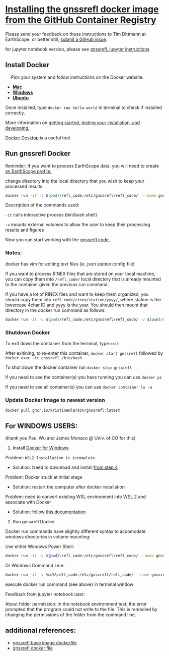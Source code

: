 # [Installing the gnssrefl docker image from the GitHub Container Registry](https://github.com/kristinemlarson/gnssrefl/pkgs/container/gnssrefl)

Please send your feedback on these instructions to Tim Dittmann at EarthScope, or better still, [submit a GitHub issue](https://github.com/kristinemlarson/gnssrefl/blob/master/.github/ISSUE_TEMPLATE/bug_report.md).

for jupyter notebook version, please see [gnssrefl_jupyter instructions](https://www.unavco.org/gitlab/gnss_reflectometry/gnssrefl_jupyter)
## Install Docker
&ensp;&ensp; Pick your system and follow instructions on the Docker website. 
* [**Mac**](https://docs.docker.com/docker-for-mac/install/) 
* [**Windows**](https://docs.docker.com/docker-for-windows/install/)
* [**Ubuntu**](https://docs.docker.com/install/linux/docker-ce/ubuntu/) 

Once installed, type `docker run hello-world` in terminal to check if installed correctly.

More information on [getting started, testing your installation, and developing.](https://docs.docker.com/get-started/) 

[Docker Desktop](https://www.docker.com/products/docker-desktop) is a useful tool.

## Run gnssrefl Docker

Reminder: If you want to process EarthScope data, you will need to create [an EarthScope profile.](https://data.unavco.org/user/profile/info)

change directory into the local directory that you wish to keep your processed results

```bash
docker run -it -v $(pwd)/refl_code:/etc/gnssrefl/refl_code/  --name gnssrefl ghcr.io/kristinemlarson/gnssrefl:latest /bin/bash
```

Description of the commands used:  

`-it` calls interactive process (bin/bash shell) 

`-v` mounts external volumes to allow the user to keep their processing results and figures 

Now you can start working with the [gnssrefl code.](https://github.com/kristinemlarson/gnssrefl#understanding)

### Notes:
docker has vim for editing text files (ie .json station config file)

If you want to process RINEX files that are stored on your local machine, you can copy them into 
`/refl_code/` local directory that is already mounted to the container given the previous run command.  

If you have a lot of RINEX files and want to keep them organized, you should copy them 
into `refl_code/rinex/station/yyyy/`, where station is the lowercase 4char ID and yyyy is the year. 
You should then mount that directory in the docker run command as follows: 

```bash
docker run -it -v $(pwd)/refl_code:/etc/gnssrefl/refl_code/ -v $(pwd)/refl_code/rinex/station/yyyy:/etc/gnssrefl/refl_code/rinex/station/yyyy/ --name gnssrefl ghcr.io/kristinemlarson/gnssrefl:latest /bin/bash 
```

### Shutdown Docker <a name="Shutdown"></a>
To exit down the container from the terminal, type `exit`

After exitining, to re-enter this container, `docker start gnssrefl` followed by `docker exec -it gnssrefl /bin/bash`

To shut down the docker container run `docker stop gnssrefl`

If you need to see the container(s) you have running you can use `docker ps`

If you need to see all container(s) you can use `docker container ls -a`

### Update Docker Image to newest version <a name="Update Docker"></a>

`docker pull ghcr.io/kristinemlarson/gnssrefl:latest`


## For WINDOWS USERS:
(thank you Paul Wu and James Monaco @ Univ. of CO for this)

1. Install [Docker for Windows](https://docs.docker.com/desktop/windows/install/)

Problem: `WSL2 Installation is incomplete`.  

* Solution: Need to download and install [from step 4](https://docs.microsoft.com/en-us/windows/wsl/install-manual#step-4---download-the-linux-kernel-update-package)

Problem: Docker stuck at initial stage

* Solution: restart the computer after docker installation

Problem: need to convert existing WSL environment into WSL 2 and associate with Docker

* Solution: follow [this documentation](https://docs.docker.com/desktop/windows/wsl/)

2. Run gnssrefl Docker

Docker run commands have slightly different syntax to accomodate windows directories in volume mounting:

Use either Windows Power Shell:

```bash
docker run -it -v ${pwd}\refl_code:/etc/gnssrefl/refl_code/ --name gnssrefl ghcr.io/kristinemlarson/gnssrefl:latest /bin/bash 
```

Or Windows Command Line:

```bash
docker run -it -v %cd%\refl_code:/etc/gnssrefl/refl_code/ --name gnssrefl ghcr.io/kristinemlarson/gnssrefl:latest /bin/bash 
```

execute docker run command (see above) in terminal window

Feedback from jupyter notebook user:

About folder permission: In the notebook environment test, the error prompted that the program could not 
write to the file.  This is remedied by changing the permissions of the folder from the command line.

## additional references:
* [gnssrefl base image dockerfile](https://gitlab.com/gnss_reflectometry/gnssrefl_docker_base_img/-/blob/master/Dockerfile)
* [gnssrefl docker file](https://github.com/kristinemlarson/gnssrefl/blob/master/Dockerfile)


